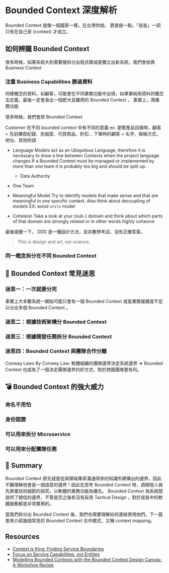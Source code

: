# Bounded Context 深度解析

Bounded Context 就像一個國家一樣，在台灣你說。
更直接一點，「爸爸」一詞只有在自己家 (context) 才成立。

## 如何辨識 Bounded Context

很多時候，如果系統大到需要被拆分出程式碼或是獨立出新系統，我們會依靠 Business Context

### 注重 Business Capabilities 勝過資料

同樣概念的資料，如顧客，可能會在不同業務功能中出現，如果單純用資料的概念去定義，最後一定會長出一個肥大且難用的 Bounded Context 。
事實上，用業務功能

很多時候，我們會把 Bounded Context

Customer 在不同 bounded context 中有不同的意義
ex:
瀏覽產品目錄時，顧客 = 先前購買紀錄、忠誠度、可買商品、折扣...
下單時的顧客 = 名字、聯絡方式、地址、其他術語

- Language
  Models act as an Ubiquitous Language, therefore it is necessary to draw a line between Contexts when the project language changes
  If a Bounded Context must be managed or implemented by more than one team it is probably too big and should be split up.

  - Data Authority

- One Team

- Meaningful Model
  Try to identify models that make sense and that are meaningful in one specific context. Also think about decoupling of models
  EX: avoid `utils` model
- Cohesion
  Take a look at your (sub-) domain and think about which parts of that domain are strongly related or in other words highly cohesive

最後提醒一下， DDD 是一種設計方法，並非數學考試，沒有正確答案。

> This is design and art, not science.

### 同一概念拆分在不同 Bounded Context

## 🚫 Bounded Context 常見迷思

### 迷思一：一次就要分完

事實上大多數系統一開始可能只會有一個 Bounded Context 或是業務複雜度不足以分出多個 Bounded Context 。

### 迷思二：根據技術架構分 Bounded Context

### 迷思三：根據開發任務拆分 Bounded Context

### 迷思四：Bounded Context 與團隊合作分離

Conway Laws
By Conwey Law: 軟體組織的團隊邊界決定系統邊界 => Bounded Context 也成為了一個決定團隊邊界的好方式，對於跨國團隊更有利。

## 💣 Bounded Context 的強大威力

### 命名不用怕

### 身份認證

### 可以用來拆分 Microservice

### 可以用來分配團隊任務

## 📝 Summary

Bounded Context 原先就是從與領域專家溝通得來的知識所建構出的邊界，因此不難理解他會是一個語意的邊界！因此在思考 Bounded Context 時，請開發人員先屏棄技術細節的探究，以軟體的業務功能為優先。
Bounded Context 為系統間提供了絕佳的邊界，不管是否之後有沒有採用 Tactical Design ，對於成長中的軟體服務都是非常實用的。

當我們拆分出 Bounded Context 後，我們也需要理解如何連結使用他們。下一篇會來介紹幾個常見的 Bounded Context 合作模式，又稱 context mapping。

## Resources

- [Context is King: Finding Service Boundaries](https://dev.to/codeopinion/context-is-king-finding-service-boundaries-4mob)
- [Focus on Service Capabilities, not Entities](https://codeopinion.com/focus-on-service-capabilities-not-entities/)
- [Modelling Bounded Contexts with the Bounded Context Design Canvas: A Workshop Recipe](https://medium.com/nick-tune-tech-strategy-blog/modelling-bounded-contexts-with-the-bounded-context-design-canvas-a-workshop-recipe-1f123e592ab)
